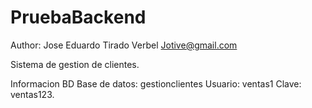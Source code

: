 # PruebaBackend

Author: Jose Eduardo Tirado Verbel <Jotive@gmail.com>


Sistema de gestion de clientes.

Informacion BD
Base de datos:  gestionclientes
Usuario:        ventas1
Clave:          ventas123.
